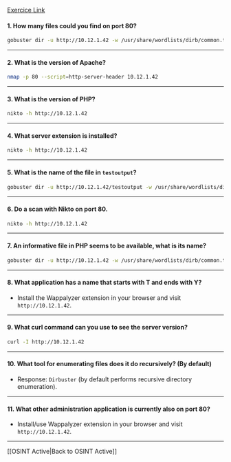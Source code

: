 [Exercice Link](https://github.com/becodeorg/BXL-k4MK4r-2/blob/main/content/07-Red/Pentest/01-Informations_Gathering/Active/http.md)

#### 1. How many files could you find on port 80?

```bash
gobuster dir -u http://10.12.1.42 -w /usr/share/wordlists/dirb/common.txt
```
---
#### 2. What is the version of Apache?

```bash
nmap -p 80 --script=http-server-header 10.12.1.42
```
---
#### 3. What is the version of PHP?

```bash
nikto -h http://10.12.1.42
```
---
#### 4. What server extension is installed?

```bash
nikto -h http://10.12.1.42
```
---
#### 5. What is the name of the file in `testoutput`?

```bash
gobuster dir -u http://10.12.1.42/testoutput -w /usr/share/wordlists/dirb/common.txt
```
---
#### 6. Do a scan with Nikto on port 80.

```bash
nikto -h http://10.12.1.42
```
---
#### 7. An informative file in PHP seems to be available, what is its name?

```bash
gobuster dir -u http://10.12.1.42 -w /usr/share/wordlists/dirb/common.txt -x php
```
---
#### 8. What application has a name that starts with T and ends with Y?

- Install the Wappalyzer extension in your browser and visit `http://10.12.1.42`.
---
#### 9. What curl command can you use to see the server version?

```bash
curl -I http://10.12.1.42
```
---
#### 10. What tool for enumerating files does it do recursively? (By default)

- Response: `Dirbuster` (by default performs recursive directory enumeration).
---
#### 11. What other administration application is currently also on port 80?

- Install/use Wappalyzer extension in your browser and visit `http://10.12.1.42`.
---

[[OSINT Active|Back to OSINT Active]]